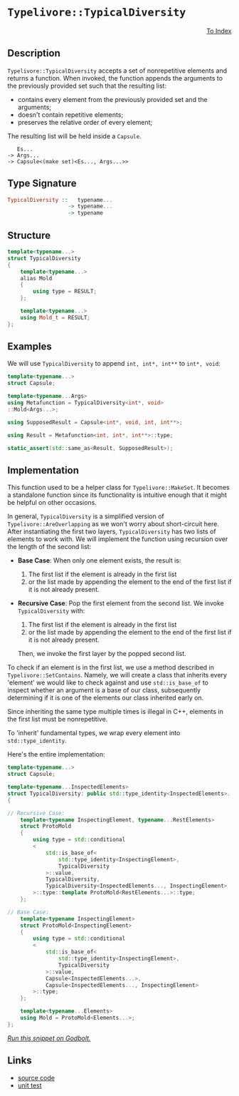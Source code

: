 <!-- Copyright 2024 Feng Mofan
SPDX-License-Identifier: Apache-2.0 -->

# `Typelivore::TypicalDiversity`

<p style='text-align: right;'><a href="../../../facilities/metafunctions.md#typelivore-typical-diversity">To Index</a></p>

## Description

`Typelivore::TypicalDiversity` accepts a set of nonrepetitive elements and returns a function.
When invoked, the function appends the arguments to the previously provided set such that the resulting list:

- contains every element from the previously provided set and the arguments;
- doesn't contain repetitive elements;
- preserves the relative order of every element;

The resulting list will be held inside a `Capsule`.

<pre><code>   Es...
-> Args...
-> Capsule&lt;(make set)&lt;Es..., Args...&gt;&gt;</code></pre>

## Type Signature

```Haskell
TypicalDiversity ::   typename...
                   -> typename...
                   -> typename
```

## Structure

```C++
template<typename...>
struct TypicalDiversity
{
    template<typename...>
    alias Mold
    {
        using type = RESULT;
    };

    template<typename...>
    using Mold_t = RESULT;
};
```

## Examples

We will use `TypicalDiversity` to append `int, int*, int**` to `int*, void`:

```C++
template<typename...>
struct Capsule;

template<typename...Args>
using Metafunction = TypicalDiversity<int*, void>
::Mold<Args...>;

using SupposedResult = Capsule<int*, void, int, int**>;

using Result = Metafunction<int, int*, int**>::type;

static_assert(std::same_as<Result, SupposedResult>);
```

## Implementation

This function used to be a helper class for `Typelivore::MakeSet`.
It becomes a standalone function since its functionality is intuitive enough that it might be helpful on other occasions.

In general, `TypicalDiversity` is a simplified version of `Typelivore::AreOverlapping` as we won't worry about short-circuit here.
After instantiating the first two layers, `TypicalDiversity` has two lists of elements to work with.
We will implement the function using recursion over the length of the second list:

- **Base Case**: When only one element exists, the result is:

  1. The first list if the element is already in the first list
  2. or the list made by appending the element to the end of the first list if it is not already present.

- **Recursive Case**: Pop the first element from the second list. We invoke `TypicalDiversity` with:

  1. The first list if the element is already in the first list
  2. or the list made by appending the element to the end of the first list if it is not already present.
  
  Then, we invoke the first layer by the popped second list.

To check if an element is in the first list, we use a method described in `Typelivore::SetContains`.
Namely, we will create a class that inherits every 'element' we would like to check against and use `std::is_base_of` to inspect whether an argument is a base of our class, subsequently determining if it is one of the elements our class inherited early on.

Since inheriting the same type multiple times is illegal in C++, elements in the first list must be nonrepetitive.

To 'inherit' fundamental types, we wrap every element into `std::type_identity`.

Here's the entire implementation:

```C++
template<typename...>
struct Capsule;

template<typename...InspectedElements>
struct TypicalDiversity: public std::type_identity<InspectedElements>...
{

// Recursive Case:
    template<typename InspectingElement, typename...RestElements>
    struct ProtoMold
    {
        using type = std::conditional
        <
            std::is_base_of<
                std::type_identity<InspectingElement>,
                TypicalDiversity
            >::value, 
            TypicalDiversity, 
            TypicalDiversity<InspectedElements..., InspectingElement>
        >::type::template ProtoMold<RestElements...>::type;
    };

// Base Case:
    template<typename InspectingElement>
    struct ProtoMold<InspectingElement>
    {
        using type = std::conditional
        <
            std::is_base_of<
                std::type_identity<InspectingElement>,
                TypicalDiversity
            >::value, 
            Capsule<InspectedElements...>, 
            Capsule<InspectedElements..., InspectingElement>
        >::type;
    };

    template<typename...Elements>
    using Mold = ProtoMold<Elements...>;
};
```

[*Run this snippet on Godbolt.*](https://godbolt.org/#z:OYLghAFBqd5QCxAYwPYBMCmBRdBLAF1QCcAaPECAMzwBtMA7AQwFtMQByARg9KtQYEAysib0QXACx8BBAKoBnTAAUAHpwAMvAFYTStJg1DIApACYAQuYukl9ZATwDKjdAGFUtAK4sGIAMykrgAyeAyYAHI%2BAEaYxCCSZqQADqgKhE4MHt6%2BASlpGQKh4VEssfGJtpj2jgJCBEzEBNk%2BfoF2mA6Z9Y0ExZExcQlJCg1NLbntY31hA2VDiQCUtqhexMjsHOb%2BYcjeWADUJv5uXo60hACex9gmGgCCd/cEmCzJBi/HbgSXyYysmAAdMCbk9RsQvA4Dm4mMkFF56McrA8ni83h9MF8fn9mGxgYCAJIMBR/ByYdDYehsQQKUEPcGQggHAAqvzwoloABE8AA3OLpH4gA7JLzRC7IA6jdAgEDYzAAfTwWEEVy%2BRJJnReFKpjAItP82HxTxMAHZkY8HgB6S0HABKnTW6T50KYShATwOnoOaPeTE%2BJzluMwB3VpMcRkpr11pG9v3%2BeOB9tGkeperp9y9koIEKhymIqCIAFlPOgPV7TebM5mvOkjLG/kd/Jys9KUAJ8LVmLQy1XG24e72vVKZXgFPLoq6FagqF8B4Oq8PZXHFcrHD81cSw2FgCndTdSHP517Wcl2WJuXziALrg8j%2BWDTKeWIvJgY4feyez1zefyrm/b3eLJshyF6/uuJyhpq5K7jS%2BIxpBXQRjqgjpvONwynKGGvL6LwHHmBaoMWtClicSYEDBepGg%2BS5/EiA6mpydEolaNoWJOLpugOPoYlicZBiGm6atuFGoUO2aMnh%2BZFiWG4aohO7IQQomehW74HDW271sGxzNouaAMB2mRiGps4AXei6juOk7ytOpkZoBmaLnKK66qqEGCfJIkGgeZkOUBp4gT%2BV6qr5aHUU%2B3ivkcoWDjCcIIpi7lyVqFEKFR2D/vZd5xfCiJJWG0GKWlwLwR54YKVGKEGiZ1FykxWVHCajH%2BOaXHYTxAZ8QC%2BKpcp6m1sABxEegjbNvh0nEV8qXpfVDGzVaABUS3LStlpPJay3MtgQjMsta2LSth37RajxmDsDB7F4hxfGcdBubczHPO1fqJd8XUJoC6YMlCOUJfNT3oi9vE4t1wL3MQwD6g99waXWhaYA0VBeBdnajf5X6gcF4FuGEBALTGPKoEq6YysNXzg5DM0tcaDyw4NQheMkqRKOgSYIkyOkuvFeU44I%2BMHITSoxrjwt8wtoLU49dN2pguUc02Q0I0wSMo5kXwiwcuP81r4u1XG/2jH67Lyq6ShNBAi4KACJv6m4bO0AQMYM0zaTkvbSkGosSIcMstCcAArLwfgcFopCoJw/aWNYkqrOs2lnTwpAEJoPvLAA1iA/tmICJpmJIAAc%2Bf%2BxoACcWcaAAbPngR%2Bxwki8CwEgaBopDB6H4ccLwCggC3ychz7pBwLAMCICAqwECKjsUBAaBvHQcQRACnCqPnFcALQV5IBzAMgEpSICZi8OShAkEqej8IIIhiOwUgyIIigqOo/ekLoXCkAA7sQsKcDwvsB0HKcw6cAAPJnEngcacBwV7r03tvXeBx95mAOBADwc96DECOAnRYvA%2B5aGWBAJAs9TzoPIJQIh894jACkEkGgDt%2BSUGiIA6IYRGiXB/rwZhzBiCXGAdEbQmp2GkFnqmYBDBaBsOflgaIXhgAwloLQbu3BeBYBYIYYA4hJF4GIEJPkijQ6YFUA6F4gjcbVEARcaIX9uEeCwIA7MeBG5KNIJeaIrtOSvDURcIwKdlhUAMJDAAangTA79gE4kERfYQHIb7SEiQ/NQgDX76DUSgaw1h9B4GiN3SAyxUDJE7IoteUodKmCjpYMw7dLzECVLLeAywOhdGcBAVwEw/BvxCLMUo5Q9DM0KFkTwrQekFE7P0LpQw34NM7D0cYAzcgTOqEJOo0xRmDHiBM6YrS9CGyaCs%2BYaz6mxw2BIP%2BHBA6t0AR3KBq8N5bx3nvSQB9kG4BPhg7YXBsFJx8csBAmAmBYHiBAdOCR/CAhLv4E0kgNCJEkBXZu/sK4l30JweupBG7%2BC4ICCuXAq4l3zti/2kguD%2BzBRXc5z8O5dx7p8/u%2BCR4ELHmAs4pCZ6oDQQvJeHBGgsB5CaNeTADh7DUQgkugIMX6I7KfaUb9IlX3ELfOJSgEnP10EkT%2B38lEnLOW3XgHdQETzOBAqgBwuU8r5QKgwdYuAirFcg1BxC4iYP8GYD5uCB70vISQ6eHqhgmt5YKowVquAt1oS8K8DCmEsO4YIzhrDeH8IcII4RupRHiMAVImRciFGCJUZ4zYod8DaK6LowBBijGbETqY2uocLFWMuDYvNODqmOMTi4txHijBeNADSvg/iFBBJCWExgETZCypiXfeQiqn6hxVck7xpSrCWAyVkupYd8mZEKcUps87rAVJ1VUmp2TAVVBqJkFwBlNntIMrs7pb9emdgvfkAUmRr3jOPYshg0zmizLaW%2BxpH7lmdNWVsjZ37gO9BffslYawjnvKRacgB5LODGuINy3l/L/WDStaKwEGgnkSteVgnBXzSA/L%2BUMI9tcUVopFVCk0xKTQmn8NCzeb9tVAM7rYKlrraXwHpePSezLvXEEXmwTgXLYEsAUDyCUPIsMYlGEffDZ9pUjuiRIWJsh4lTp0HkNVyR2GaoQ%2B3EBjKmSQPE1vST0mBZyZeqMW1rL7UEf8P4F1PjB6EMcxQwTXn0EgGk0zeUsmS7ynkwQE2KHN58DoKG7uEBGHPxjVGpxSWeF8IEU4pNggU0SPzZgaRsixBZqcTmjtDbSAFp0bU5%2BpbkBnHLbwSt5jMm1vrXYptgjW1KHcaojt253N%2BKYIE4JoTwlOJlWp%2BVmnJ2JLyBa4waTF0WMPbktdAhFGWmHNu8plS4jVKwCt39nYz3uFA5e9AEGhlPoEA%2Bu9z7AN7K2Qsv9n6H2TO6ABkoQH1m9De59uYN6DnQZvoZslxmODIZYBJqTMnbMvHsxAZ5RBnPvKIzS75vz/mUBOVRkAZgRUuf9sXQlzcXMmirmDnVnBKW92IxnSQJoD50a4FIEutGwVcBNHB/wRmqcce4ycw%2BlP2No7wcsS86RnCSCAA%3D)

## Links

- [source code](../../../../conceptrodon/descend/typelivore/diversity.hpp)
- [unit test](../../../../tests/unit/metafunctions/typelivore/typical_diversity.test.hpp)

